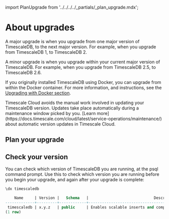 import PlanUpgrade from '../../../../_partials/_plan_upgrade.mdx';

# About upgrades
A major upgrade is when you upgrade from one major version of TimescaleDB, to
the next major version. For example, when you upgrade from TimescaleDB&nbsp;1,
to TimescaleDB&nbsp;2.

A minor upgrade is when you upgrade within your current major version of
TimescaleDB. For example, when you upgrade from TimescaleDB&nbsp;2.5, to
TimescaleDB&nbsp;2.6.

If you originally installed TimescaleDB using Docker, you can upgrade from
within the Docker container. For more information, and instructions, see the
[Upgrading with Docker section][upgrade-docker].

<highlight type="cloud" header="Upgrade automatically" button="Try Timescale Cloud for free">
Timescale Cloud avoids the manual work involved in updating your TimescaleDB
version. Updates take place automatically during a maintenance window picked by
you.
[Learn more](https://docs.timescale.com/cloud/latest/service-operations/maintenance/)
about automatic version updates in Timescale Cloud.
</highlight>

## Plan your upgrade
<PlanUpgrade />

## Check your version
You can check which version of TimescaleDB you are running, at the psql command
prompt. Use this to check which version you are running before you begin your
upgrade, and again after your upgrade is complete:

```sql
\dx timescaledb

    Name     | Version |   Schema   |                             Description
-------------+---------+------------+---------------------------------------------------------------------
 timescaledb | x.y.z   | public     | Enables scalable inserts and complex queries for time-series data
(1 row)
```

[upgrade-pg]: timescaledb/:currentVersion:/how-to-guides/update-timescaledb/upgrade-postgresql/
[update-tsdb-1]: https://legacy-docs.timescale.com/latest/update-timescaledb/update-tsdb-1
[update-timescaledb]: timescaledb/:currentVersion:/how-to-guides/upgrades/
[pg_upgrade]: https://www.postgresql.org/docs/current/static/pgupgrade.html
[backup]: timescaledb/:currentVersion:/how-to-guides/backup-and-restore/
[Install]: timescaledb/:currentVersion:/install/latest/
[telemetry]: timescaledb/:currentVersion:/administration/telemetry/
[volumes]: https://docs.docker.com/engine/admin/volumes/volumes/
[bind-mounts]: https://docs.docker.com/engine/admin/volumes/bind-mounts/
[caggs]: timescaledb/:currentVersion:/how-to-guides/continuous-aggregates
[compression]: timescaledb/:currentVersion:/how-to-guides/compression
[retention]: timescaledb/:currentVersion:/how-to-guides/data-retention
[retention-cagg-changes]: timescaledb/:currentVersion:/overview/release-notes/changes-in-timescaledb-2#retention-and-caggs
[changes-in-ts2]: timescaledb/:currentVersion:/overview/release-notes/changes-in-timescaledb-2
[changes-in-ts2-caggs]: timescaledb/:currentVersion:/overview/release-notes/changes-in-timescaledb-2#updating-continuous-aggregates
[upgrade-docker]: timescaledb/:currentVersion:/how-to-guides/update-timescaledb/upgrade-docker/
[relnotes]: /timescaledb/:currentVersion:/overview/release-notes/
[backup-restore]: /timescaledb/:currentVersion:/how-to-guides/backup-and-restore/
[upgrade-pg]: timescaledb/:currentVersion:/how-to-guides/update-timescaledb/upgrade-pg/

